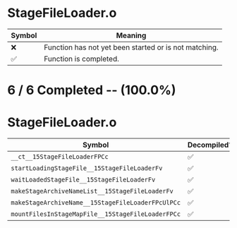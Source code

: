 # StageFileLoader.o
| Symbol | Meaning 
| ------------- | ------------- 
| :x: | Function has not yet been started or is not matching. 
| :white_check_mark: | Function is completed. 


# 6 / 6 Completed -- (100.0%)
# StageFileLoader.o
| Symbol | Decompiled? |
| ------------- | ------------- |
| `__ct__15StageFileLoaderFPCc` | :white_check_mark: |
| `startLoadingStageFile__15StageFileLoaderFv` | :white_check_mark: |
| `waitLoadedStageFile__15StageFileLoaderFv` | :white_check_mark: |
| `makeStageArchiveNameList__15StageFileLoaderFv` | :white_check_mark: |
| `makeStageArchiveName__15StageFileLoaderFPcUlPCc` | :white_check_mark: |
| `mountFilesInStageMapFile__15StageFileLoaderFPCc` | :white_check_mark: |
